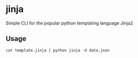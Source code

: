 # jinja
Simple CLI for the popular python templating language Jinja2

## Usage
```cat template.jinja | python jinja -d data.json```
